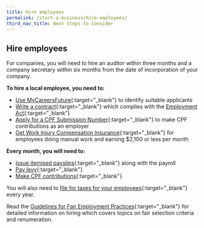 ```yaml
---
title: Hire employees
permalink: /start-a-business/hire-employees/
third_nav_title: Next Steps to Consider
---
```


## Hire employees

For companies, you will need to hire an auditor within three months and a company secretary within six months from the date of incorporation of your company. 

**To hire a local employee, you need to:**

- [Use MyCareersFuture](https://employer.mycareersfuture.sg/){:target="_blank"} to identify suitable applicants 
- [Write a contract](https://www.mom.gov.sg/employment-practices/contract-of-service#key-employment-terms){:target="_blank"} which complies with the [Employment Act](https://www.mom.gov.sg/employment-practices/employment-act){:target="_blank"}
- [Apply for a CPF Submission Number](https://www.cpf.gov.sg/Employers/EmployerGuides/employer-guides/setting-up-a-company/registering-as-an-employer-and-knowing-your-responsibilities){:target="_blank"} to make CPF contributions as an employer
- [Get Work Injury Compensation Insurance](https://www.mom.gov.sg/workplace-safety-and-health/work-injury-compensation/work-injury-compensation-insurance){:target="_blank"} for employees doing manual work and earning $2,100 or less per month

**Every month, you will need to:**

- [Issue itemised payslips](https://www.mom.gov.sg/employment-practices/salary/itemised-payslips){:target="_blank"} along with the payroll
- [Pay levy](https://www.cpf.gov.sg/Employers/EmployerGuides/employer-guides/hiring-employees/skills-development-levy-(sdl)){:target="_blank"}
- [Make CPF contributions](https://www.cpf.gov.sg/Employers/EmployerGuides/employer-guides/hiring-employees/cpf-contributions-for-your-employees){:target="_blank"}

You will also need to [file for taxes for your employees](https://www.iras.gov.sg/IRASHome/Businesses/Employers/){:target="_blank"} every year.

Read the [Guidelines for Fair Employment Practices](https://www.tal.sg/tafep/Getting-Started/Fair/Tripartite-Guidelines){:target="_blank"} for detailed information on hiring which covers topics on fair selection criteria and renumeration.
